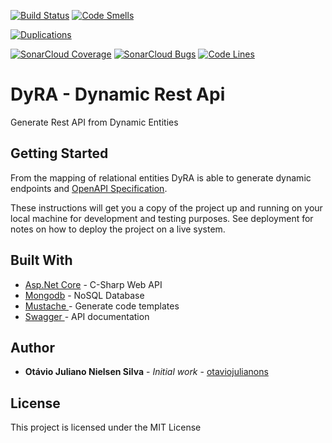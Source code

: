 [![Build Status](https://travis-ci.com/otaviojulianons/DynamicRestApi.svg?branch=master)](https://travis-ci.com/otaviojulianons/DynamicRestApi)
[![Code Smells](https://sonarcloud.io/api/project_badges/measure?project=otaviojulianons_DynamicRestApi&metric=code_smells)](https://sonarcloud.io/project/issues?id=otaviojulianons_DynamicRestApi&resolved=false&types=CODE_SMELL)

[![Duplications](https://sonarcloud.io/api/project_badges/measure?project=otaviojulianons_DynamicRestApi&metric=duplicated_lines_density)](https://sonarcloud.io/component_measures?id=otaviojulianons_DynamicRestApi&metric=Duplications) 


[![SonarCloud Coverage](https://sonarcloud.io/api/project_badges/measure?project=otaviojulianons_DynamicRestApi&metric=coverage)](https://sonarcloud.io/component_measures/metric/coverage/list?id=otaviojulianons_DynamicRestApi)
[![SonarCloud Bugs](https://sonarcloud.io/api/project_badges/measure?project=otaviojulianons_DynamicRestApi&metric=bugs)](https://sonarcloud.io/component_measures/metric/reliability_rating/list?id=otaviojulianons_DynamicRestApi)
[![Code Lines](https://sonarcloud.io/api/project_badges/measure?project=otaviojulianons_DynamicRestApi&metric=ncloc)](https://sonarcloud.io/code?id=otaviojulianons_DynamicRestApi)


# DyRA - Dynamic Rest Api
Generate Rest API from Dynamic Entities

## Getting Started

From the mapping of relational entities DyRA is able to generate dynamic endpoints and [OpenAPI Specification](https://www.openapis.org).

These instructions will get you a copy of the project up and running on your local machine for development and testing purposes. See deployment for notes on how to deploy the project on a live system.

## Built With

* [Asp.Net Core](https://docs.microsoft.com/pt-br/aspnet/core/?view=aspnetcore-2.0) - C-Sharp Web API 
* [Mongodb](https://www.mongodb.com/) - NoSQL Database
* [Mustache ](http://mustache.github.io/) - Generate code templates
* [Swagger ](https://swagger.io/) - API documentation

## Author

* **Otávio Juliano Nielsen Silva** - *Initial work* - [otaviojulianons](https://github.com/otaviojulianons)

## License

This project is licensed under the MIT License
